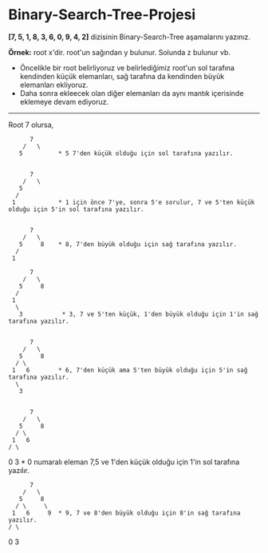 # Binary-Search-Tree-Projesi

**[7, 5, 1, 8, 3, 6, 0, 9, 4, 2]** dizisinin Binary-Search-Tree aşamalarını yazınız.

**Örnek:** root x'dir. root'un sağından y bulunur. Solunda z bulunur vb.

  - Öncelikle bir root belirliyoruz ve belirlediğimiz root'un sol tarafına kendinden küçük elemanları, sağ tarafına da kendinden büyük elemanları ekliyoruz.
  - Daha sonra ekleecek olan diğer elemanları da aynı mantık içerisinde eklemeye devam ediyoruz.
  
  ***
  
  Root 7 olursa,
  
          7
        /   \
       5          * 5 7'den küçük olduğu için sol tarafına yazılır.
       
       
          7
        /   \
       5      
      /      
     1            * 1 için önce 7'ye, sonra 5'e sorulur, 7 ve 5'ten küçük olduğu için 5'in sol tarafına yazılır.
     
     
          7
        /   \
       5     8    * 8, 7'den büyük olduğu için sağ tarafına yazılır.
      /      
     1        
     
          7
        /   \
       5     8
      /      
     1       
      \
       3           * 3, 7 ve 5'ten küçük, 1'den büyük olduğu için 1'in sağ tarafına yazılır.
       
       
          7
        /   \
       5     8
      / \      
     1   6        * 6, 7'den küçük ama 5'ten büyük olduğu için 5'in sağ tarafına yazılır.
      \
       3
       
       
          7
        /   \
       5     8
      / \     
     1   6      
    / \
   0   3          * 0 numaralı eleman 7,5 ve 1'den küçük olduğu için 1'in sol tarafına yazılır.
   
   
          7
        /   \
       5     8
      / \     \
     1   6     9  * 9, 7 ve 8'den büyük olduğu için 8'in sağ tarafına yazılır.
    / \
   0   3
       
       
       
       
       

